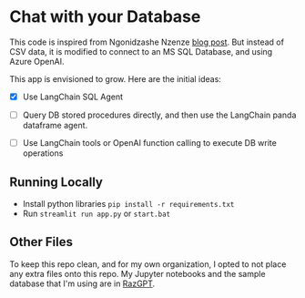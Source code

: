 # Chat with your Database

This code is inspired from Ngonidzashe Nzenze [blog post](https://dev.to/ngonidzashe/chat-with-your-csv-visualize-your-data-with-langchain-and-streamlit-ej7).
But instead of CSV data, it is modified to connect to an MS SQL Database, and using Azure OpenAI.

This app is envisioned to grow. Here are the initial ideas:
- [x] Use LangChain SQL Agent
- [ ] Query DB stored procedures directly, and then use the LangChain panda dataframe agent.
- [ ] Use LangChain tools or OpenAI function calling to execute DB write operations


## Running Locally
- Install python libraries `pip install -r requirements.txt`
- Run `streamlit run app.py` or `start.bat`


## Other Files
To keep this repo clean, and for my own organization, I opted to not place any extra files onto this repo.
My Jupyter notebooks and the sample database that I'm using are in [RazGPT](https://github.com/raffertyuy/RazGPT).